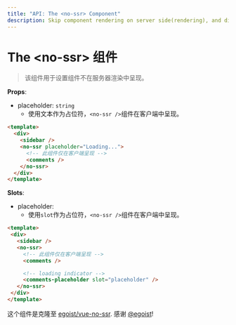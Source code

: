 ```yaml
---
title: "API: The <no-ssr> Component"
description: Skip component rendering on server side(rendering), and display placeholder text.
---
```


# The &lt;no-ssr&gt; 组件

> 该组件用于设置组件不在服务器渲染中呈现。

**Props**:
- placeholder: `string`
  - 使用文本作为占位符，`<no-ssr />`组件在客户端中呈现。

```html
<template>
  <div>
    <sidebar />
    <no-ssr placeholder="Loading...">
      <!-- 此组件仅在客户端呈现 -->
      <comments />
    </no-ssr>
  </div>
</template>
```

**Slots**:

- placeholder:
  - 使用`slot`作为占位符，`<no-ssr />`组件在客户端中呈现。

 ```html
<template>
  <div>
    <sidebar />
    <no-ssr>
      <!-- 此组件仅在客户端呈现 -->
      <comments />

      <!-- loading indicator -->
      <comments-placeholder slot="placeholder" />
    </no-ssr>
  </div>
</template>
```

这个组件是克隆至 [egoist/vue-no-ssr](https://github.com/egoist/vue-no-ssr). 感谢 [@egoist](https://github.com/egoist)!
